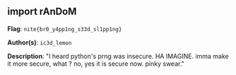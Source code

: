 ## import rAnDoM

**Flag**: `nite{br0_y4pp1ng_s33d_sl1pp1ng}`

**Author(s)**: `ic3d_lemon`

**Description**: "I heard python's prng was insecure. HA IMAGINE. imma make it more secure, what ? no, yes it is secure now. pinky swear."
